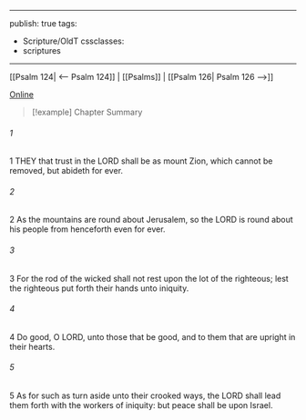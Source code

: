 

---
publish: true
tags:
  - Scripture/OldT
cssclasses:
  - scriptures
---
[[Psalm 124| <-- Psalm 124]] | [[Psalms]] | [[Psalm 126| Psalm 126 -->]]

[Online](https://churchofjesuschrist.org/study/scriptures/ot/ps/125?lang=eng)

>[!example] Chapter Summary
>
###### 1
1 THEY that trust in the LORD shall be as mount Zion, which cannot be removed, but abideth for ever.
###### 2
2 As the mountains are round about Jerusalem, so the LORD is round about his people from henceforth even for ever.
###### 3
3 For the rod of the wicked shall not rest upon the lot of the righteous; lest the righteous put forth their hands unto iniquity.
###### 4
4 Do good, O LORD, unto those that be good, and to them that are upright in their hearts.
###### 5
5 As for such as turn aside unto their crooked ways, the LORD shall lead them forth with the workers of iniquity: but peace shall be upon Israel.



